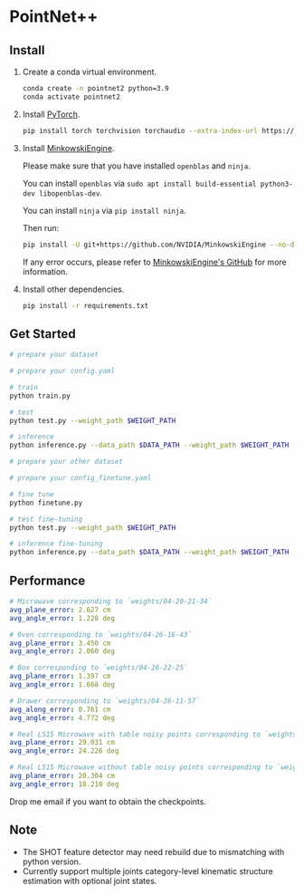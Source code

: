 # PointNet++
## Install
1. Create a conda virtual environment.
    ```bash
    conda create -n pointnet2 python=3.9
    conda activate pointnet2
    ```

2. Install [PyTorch](https://pytorch.org/).
    ```bash
    pip install torch torchvision torchaudio --extra-index-url https://download.pytorch.org/whl/cu113
    ```

3. Install [MinkowskiEngine](https://github.com/NVIDIA/MinkowskiEngine).

    Please make sure that you have installed `openblas` and `ninja`.

    You can install `openblas` via `sudo apt install build-essential python3-dev libopenblas-dev`.

    You can install `ninja` via `pip install ninja`.

    Then run:
    ```bash
    pip install -U git+https://github.com/NVIDIA/MinkowskiEngine --no-deps
    ```
    If any error occurs, please refer to [MinkowskiEngine's GitHub](https://github.com/NVIDIA/MinkowskiEngine) for more information.

4. Install other dependencies.
    ```bash
    pip install -r requirements.txt
    ```

## Get Started
```bash
# prepare your dataset

# prepare your config.yaml

# train
python train.py

# test
python test.py --weight_path $WEIGHT_PATH

# inference
python inference.py --data_path $DATA_PATH --weight_path $WEIGHT_PATH

# prepare your other dataset

# prepare your config_finetune.yaml

# fine tune
python finetune.py

# test fine-tuning
python test.py --weight_path $WEIGHT_PATH

# inference fine-tuning
python inference.py --data_path $DATA_PATH --weight_path $WEIGHT_PATH
```

## Performance
```yaml
# Microwave corresponding to `weights/04-20-21-34`
avg_plane_error: 2.627 cm
avg_angle_error: 1.228 deg
```
```yaml
# Oven corresponding to `weights/04-26-16-43`
avg_plane_error: 3.450 cm
avg_angle_error: 2.060 deg
```
```yaml
# Box corresponding to `weights/04-26-22-25`
avg_plane_error: 1.397 cm
avg_angle_error: 1.668 deg
```
```yaml
# Drawer corresponding to `weights/04-26-11-57`
avg_along_error: 0.761 cm
avg_angle_error: 4.772 deg
```
```yaml
# Real L515 Microwave with table noisy points corresponding to `weights/04-20-21-34`
avg_plane_error: 29.031 cm
avg_angle_error: 24.226 deg
```
```yaml
# Real L515 Microwave without table noisy points corresponding to `weights/04-20-21-34`
avg_plane_error: 20.304 cm
avg_angle_error: 18.210 deg
```
Drop me email if you want to obtain the checkpoints.

## Note
* The SHOT feature detector may need rebuild due to mismatching with python version.
* Currently support multiple joints category-level kinematic structure estimation with optional joint states.
